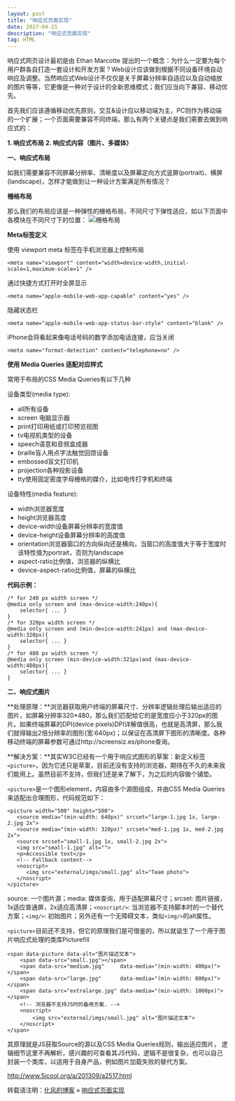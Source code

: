 ```yaml
---
layout: post
title: "响应式页面实现"
date: 2017-04-21
description: "响应式页面实现"
tag: HTML
---
```


响应式网页设计最初是由 Ethan Marcotte 提出的一个概念：为什么一定要为每个用户群各自打造一套设计和开发方案？Web设计应该做到根据不同设备环境自动响应及调整。当然响应式Web设计不仅仅是关于屏幕分辨率自适应以及自动缩放的图片等等，它更像是一种对于设计的全新思维模式；我们应当向下兼容、移动优先。


首先我们应该遵循移动优先原则，交互&设计应以移动端为主，PC则作为移动端的一个扩展；一个页面需要兼容不同终端，那么有两个关键点是我们需要去做到响应式的：

 **1. 响应式布局**
 **2. 响应式内容（图片、多媒体）**


**一、响应式布局**

如我们需要兼容不同屏幕分辨率、清晰度以及屏幕定向方式竖屏(portrait)、横屏(landscape)，怎样才能做到让一种设计方案满足所有情况？

**柵格布局**

那么我们的布局应该是一种弹性的栅格布局，不同尺寸下弹性适应，如以下页面中各模块在不同尺寸下的位置：
![柵格布局](http://img.blog.csdn.net/20170421173202698?watermark/2/text/aHR0cDovL2Jsb2cuY3Nkbi5uZXQvaGFvYWlxaWFu/font/5a6L5L2T/fontsize/400/fill/I0JBQkFCMA==/dissolve/70/gravity/SouthEast)

**Meta标签定义**

使用 viewport meta 标签在手机浏览器上控制布局
```
<meta name="viewport" content="width=device-width,initial-scale=1,maximum-scale=1" />
```

通过快捷方式打开时全屏显示
```
<meta name="apple-mobile-web-app-capable" content="yes" />
```

隐藏状态栏
```
<meta name="apple-mobile-web-app-status-bar-style" content="blank" />
```

iPhone会将看起来像电话号码的数字添加电话连接，应当关闭
```
<meta name="format-detection" content="telephone=no" />
```

**使用 Media Queries 适配对应样式**

常用于布局的CSS Media Queries有以下几种

设备类型(media type):

 - all所有设备 	
 - screen 电脑显示器 	
 - print打印用纸或打印预览视图 	
 - tv电视机类型的设备
 - speech语意和音频盒成器 	
 - braille盲人用点字法触觉回馈设备 	
 - embossed盲文打印机 	
 - projection各种投影设备
 - tty使用固定密度字母栅格的媒介，比如电传打字机和终端

设备特性(media feature):



 - width浏览器宽度 	
 - height浏览器高度 	
 - device-width设备屏幕分辨率的宽度值
 - device-height设备屏幕分辨率的高度值
 - orientation浏览器窗口的方向纵向还是横向，当窗口的高度值大于等于宽度时该特性值为portrait，否则为landscape
 -	aspect-ratio比例值，浏览器的纵横比 	
 -	device-aspect-ratio比例值，屏幕的纵横比

**代码示例：**
```
/* for 240 px width screen */
@media only screen and (max-device-width:240px){
	selector{ ... }
}
/* for 320px width screen */
@media only screen and (min-device-width:241px) and (max-device-width:320px){
	selector{ ... }
}
/* for 480 px width screen */
@media only screen (min-device-width:321px)and (max-device-width:480px){
	selector{ ... }
}
```

**二、响应式图片**

**处理原理：**浏览器获取用户终端的屏幕尺寸、分辨率逻辑处理后输出适应的图片，如屏幕分辨率320*480，那么我们匹配给它的是宽度应小于320px的图片。如果终端屏幕的DPI(device pixels)DPI详解值很高，也就是高清屏，那么我们就得输出2倍分辨率的图形(宽:640px)；以保证在高清屏下图形的清晰度。各种移动终端的屏幕参数可通过http://screensiz.es/phone查询。

**解决方案：**其实W3C已经有一个用于响应式图形的草案：新定义标签`<picture>`，因为它还只是草案，目前还没有支持的浏览器，期待在不久的未来我们能用上。虽然目前不支持，但我们还是来了解下，为之后的内容做个铺垫。

`<picture>`是一个图形element，内容由多个源图组成，并由CSS Media Queries来适配出合理图形，代码规范如下：

```
<picture width="500" height="500">
   <source media="(min-width: 640px)" srcset="large-1.jpg 1x, large-2.jpg 2x">
   <source media="(min-width: 320px)" srcset="med-1.jpg 1x, med-2.jpg 2x">
   <source srcset="small-1.jpg 1x, small-2.jpg 2x">
   <img src="small-1.jpg" alt="">
   <p>Accessible text</p>
   <!-- Fallback content-->
   <noscript>
      <img src="external/imgs/small.jpg" alt="Team photo">
   </noscript>
</picture>
```

source: 一个图片源；media: 媒体查询，用于适配屏幕尺寸；srcset: 图片链接，1x适应普通屏，2x适应高清屏；`<noscript/>`: 当浏览器不支持脚本时的一个替代方案；`<img/>`: 初始图片；另外还有一个无障碍文本，类似`<img/>`的alt属性。

`<picture>`目前还不支持，但它的原理我们是可借鉴的，所以就诞生了一个用于图片响应式处理的类库Picturefill

```
<span data-picture data-alt="图片描述文本">
    <span data-src="small.jpg"></span>
    <span data-src="medium.jpg"     data-media="(min-width: 400px)"></span>
    <span data-src="large.jpg"      data-media="(min-width: 800px)"></span>
    <span data-src="extralarge.jpg" data-media="(min-width: 1000px)"></span>
    <!-- 浏览器不支持JS时的备用方案. -->
    <noscript>
        <img src="external/imgs/small.jpg" alt="图片描述文本">
    </noscript>
</span>
```

其原理就是JS获取Source的源以及CSS Media Queries规则，输出适应图片， 逻辑细节这里不再解析，感兴趣的可查看其JS代码，逻辑不是很复杂，也可以自己封装一个类库，以适用于自身产品，例如图片加载失败的替代方案。

http://www.5icool.org/a/201309/a2517.html


转载请注明：[化风的博客](http://ChhXin.github.io) » [响应式页面实现](/2017/04/响应式页面实现/)  

